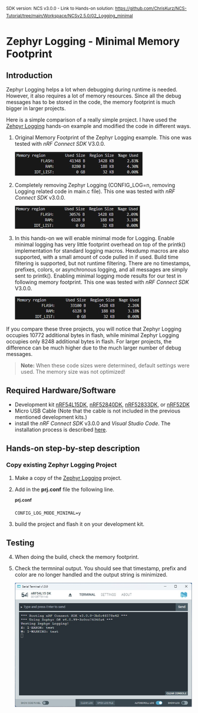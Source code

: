 <sup>SDK version: NCS v3.0.0  -  Link to Hands-on solution: https://github.com/ChrisKurz/NCS-Tutorial/tree/main/Workspace/NCSv2.5.0/02_Logging_minimal</sup>

# Zephyr Logging - Minimal Memory Footprint

## Introduction

Zephyr Logging helps a lot when debugging during runtime is needed. However, it also requires a lot of memory resources. Since all the debug messages has to be stored in the code, the memory footprint is much bigger in larger projects. 

Here is a simple comparison of a really simple project. I have used the [Zehpyr Logging](https://github.com/ChrisKurz/nRF_Connect_SDK/blob/main/doc/NCS/NCSv2.5.0/NCSv2.5.0_02_ZephyrLogging.md) hands-on example and modified the code in different ways. 

1) Original Memory Footprint of the Zephyr Logging example. This one was tested with _nRF Connect SDK_ V3.0.0. 

   ![image](images/NormalMemory.jpg)

3) Completely removing Zephyr Logging (CONFIG_LOG=n, removing Logging related code in main.c file). This one was tested with _nRF Connect SDK_ v3.0.0.

   ![image](images/DisabledMemory.jpg)

4) In this hands-on we will enable minimal mode for Logging. Enable minimal logging has very little footprint overhead on top of the printk() implementation for standard logging macros. Hexdump macros are also supported, with a small amount of code pulled in if used. Build time filtering is supported, but not runtime filtering. There are no timestamps, prefixes, colors, or asynchronous logging, and all messages are simply sent to printk(). Enabling minimal logging mode results for our test in following memory footprint. This one was tested with _nRF Connect SDK_ V3.0.0.

   ![image](images/MinimalMemory.jpg)

If you compare these three projects, you will notice that Zephyr Logging occupies 10772 additional bytes in flash, while minimal Zephyr Logging occupies only 8248 additional bytes in flash. For larger projects, the difference can be much higher due to the much larger number of debug messages. 

> __Note:__ When these code sizes were determined, default settings were used. The memory size was not optimized!


## Required Hardware/Software
- Development kit [nRF54L15DK](https://www.nordicsemi.com/Products/Development-hardware/nRF54L15-DK), [nRF52840DK](https://www.nordicsemi.com/Products/Development-hardware/nRF52840-DK), [nRF52833DK](https://www.nordicsemi.com/Products/Development-hardware/nRF52833-DK), or [nRF52DK](https://www.nordicsemi.com/Products/Development-hardware/nrf52-dk)
- Micro USB Cable (Note that the cable is not included in the previous mentioned development kits.)
- install the _nRF Connect SDK_ v3.0.0 and _Visual Studio Code_. The installation process is described [here](https://academy.nordicsemi.com/courses/nrf-connect-sdk-fundamentals/lessons/lesson-1-nrf-connect-sdk-introduction/topic/exercise-1-1/).


## Hands-on step-by-step description 

### Copy existing Zephyr Logging Project

1) Make a copy of the [Zephyr Logging](https://github.com/ChrisKurz/NCS-Tutorial/tree/main/Workspace/NCS/NCSv3.0.0/logging) project. 

2) Add in the __prj.conf__ file the following line. 

   <sup>__prj.conf__</sup>

       CONFIG_LOG_MODE_MINIMAL=y

3) build the project and flash it on your development kit. 

## Testing

4) When doing the build, check the memory footprint.
5) Check the termninal output. You should see that timestamp, prefix and color are no longer handled and the output string is minimized. 

   ![image](images/Terminal.jpg)
